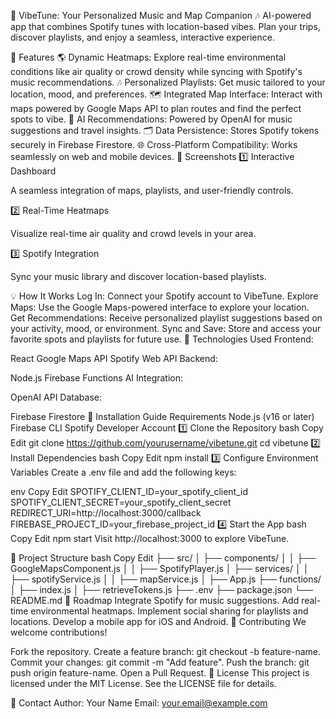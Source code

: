 🎵 VibeTune: Your Personalized Music and Map Companion 🎶
AI-powered app that combines Spotify tunes with location-based vibes. Plan your trips, discover playlists, and enjoy a seamless, interactive experience.

🚀 Features
🌎 Dynamic Heatmaps: Explore real-time environmental conditions like air quality or crowd density while syncing with Spotify's music recommendations.
🎶 Personalized Playlists: Get music tailored to your location, mood, and preferences.
🗺️ Integrated Map Interface: Interact with maps powered by Google Maps API to plan routes and find the perfect spots to vibe.
🧠 AI Recommendations: Powered by OpenAI for music suggestions and travel insights.
🗂️ Data Persistence: Stores Spotify tokens securely in Firebase Firestore.
🌐 Cross-Platform Compatibility: Works seamlessly on web and mobile devices.
📸 Screenshots
1️⃣ Interactive Dashboard

A seamless integration of maps, playlists, and user-friendly controls.

2️⃣ Real-Time Heatmaps

Visualize real-time air quality and crowd levels in your area.

3️⃣ Spotify Integration

Sync your music library and discover location-based playlists.

💡 How It Works
Log In: Connect your Spotify account to VibeTune.
Explore Maps: Use the Google Maps-powered interface to explore your location.
Get Recommendations: Receive personalized playlist suggestions based on your activity, mood, or environment.
Sync and Save: Store and access your favorite spots and playlists for future use.
🔧 Technologies Used
Frontend:

React
Google Maps API
Spotify Web API
Backend:

Node.js
Firebase Functions
AI Integration:

OpenAI API
Database:

Firebase Firestore
📜 Installation Guide
Requirements
Node.js (v16 or later)
Firebase CLI
Spotify Developer Account
1️⃣ Clone the Repository
bash
Copy
Edit
git clone https://github.com/yourusername/vibetune.git
cd vibetune
2️⃣ Install Dependencies
bash
Copy
Edit
npm install
3️⃣ Configure Environment Variables
Create a .env file and add the following keys:

env
Copy
Edit
SPOTIFY_CLIENT_ID=your_spotify_client_id
SPOTIFY_CLIENT_SECRET=your_spotify_client_secret
REDIRECT_URI=http://localhost:3000/callback
FIREBASE_PROJECT_ID=your_firebase_project_id
4️⃣ Start the App
bash
Copy
Edit
npm start
Visit http://localhost:3000 to explore VibeTune.

📂 Project Structure
bash
Copy
Edit
├── src/
│   ├── components/
│   │   ├── GoogleMapsComponent.js
│   │   ├── SpotifyPlayer.js
│   ├── services/
│   │   ├── spotifyService.js
│   │   ├── mapService.js
│   ├── App.js
├── functions/
│   ├── index.js
│   ├── retrieveTokens.js
├── .env
├── package.json
└── README.md
📅 Roadmap
 Integrate Spotify for music suggestions.
 Add real-time environmental heatmaps.
 Implement social sharing for playlists and locations.
 Develop a mobile app for iOS and Android.
🤝 Contributing
We welcome contributions!

Fork the repository.
Create a feature branch: git checkout -b feature-name.
Commit your changes: git commit -m "Add feature".
Push the branch: git push origin feature-name.
Open a Pull Request.
📜 License
This project is licensed under the MIT License. See the LICENSE file for details.

📧 Contact
Author: Your Name
Email: your.email@example.com


